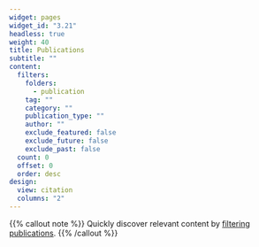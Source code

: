 ```yaml
---
widget: pages
widget_id: "3.21"
headless: true
weight: 40
title: Publications
subtitle: ""
content:
  filters:
    folders:
      - publication
    tag: ""
    category: ""
    publication_type: ""
    author: ""
    exclude_featured: false
    exclude_future: false
    exclude_past: false
  count: 0
  offset: 0
  order: desc
design:
  view: citation
  columns: "2"
---
```


{{% callout note %}}
Quickly discover relevant content by [filtering publications](./publication/).
{{% /callout %}}
